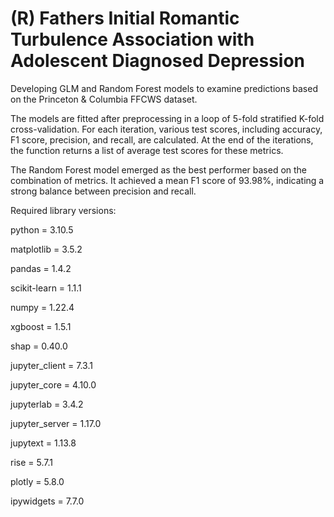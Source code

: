 # (R) Fathers Initial Romantic Turbulence Association with Adolescent Diagnosed Depression

Developing GLM and Random Forest models to examine predictions based on the Princeton & Columbia FFCWS dataset.

The models are fitted after preprocessing in a loop of 5-fold stratified K-fold cross-validation. For each iteration, various test scores, including accuracy, F1 score, precision, and recall, are calculated. At the end of the iterations, the function returns a list of average test scores for these metrics.

The Random Forest model emerged as the best performer based on the combination of metrics. It achieved a mean F1 score of 93.98%, indicating a strong balance between precision and recall.

Required library versions:

python = 3.10.5

matplotlib = 3.5.2

pandas = 1.4.2

scikit-learn = 1.1.1

numpy = 1.22.4

xgboost = 1.5.1

shap = 0.40.0

jupyter_client = 7.3.1

jupyter_core = 4.10.0

jupyterlab = 3.4.2

jupyter_server = 1.17.0

jupytext = 1.13.8

rise = 5.7.1

plotly = 5.8.0

ipywidgets = 7.7.0







